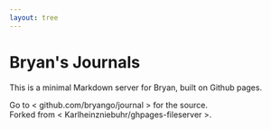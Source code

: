 ```yaml
---
layout: tree
---
```


# Bryan's Journals

This is a minimal Markdown server for Bryan, built on Github pages.

Go to <&nbsp;github.com/bryango/journal&nbsp;> for the source. <br/>
Forked from <&nbsp;Karlheinzniebuhr/ghpages-fileserver&nbsp;>.
